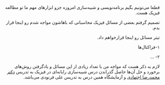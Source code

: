 <div dir="rtl">
قطعا می‌تونیم بگیم برنامه‌نویسی و شبیه‌سازی امروزه جزو ابزارهای مهم ما تو مطالعه فیزیک هست.


تصمیم گرفتم بعضی از مسائل فیزیک محاسباتی که باهاشون مواجه شدم رو اینجا قرار بدم.

تیتر مسائل رو اینجا قرارخواهم داد.

۱-فراکتال‌ها

۲-
...

لازم به ذکر هست که مواجه من با تعداد زیادی از این مسائل و یادگرفتن روش‌های برخورد و حل آن‌ها حاصل گذراندن درس شبیه‌سازی رایانه‌ای در فیزیک به تدریس 
<a href="http://softmatter.physics.sharif.edu/people/group-leader/prof-reza-ejtehadi/">دکتر محمدرضا اجتهادی</a>
 و آزمایشگاه همین درس به تدریس علی فرنودی می‌باشد.
</div>
